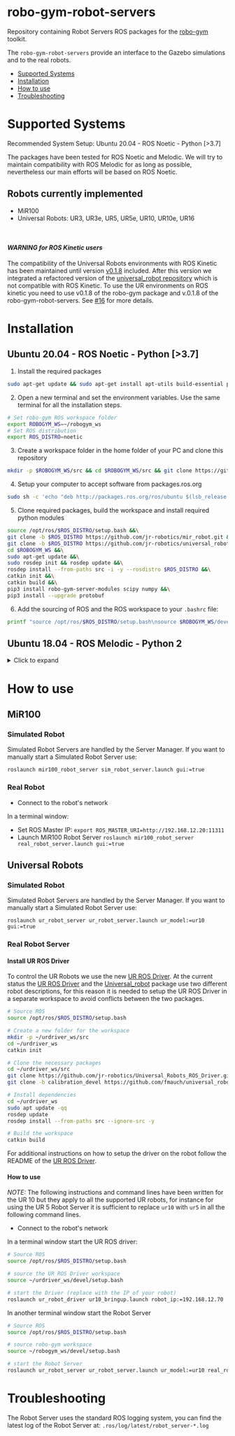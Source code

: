 # robo-gym-robot-servers

Repository containing Robot Servers ROS packages for the [robo-gym](https://github.com/jr-robotics/robo-gym) toolkit. 

The `robo-gym-robot-servers` provide an interface to the Gazebo simulations and to the real robots. 

- [Supported Systems](#supported-systems)
- [Installation](#installation)
- [How to use](#how-to-use)
- [Troubleshooting](#troubleshooting)

# Supported Systems 

Recommended System Setup: Ubuntu 20.04 - ROS Noetic - Python [>3.7]

The packages have been tested for ROS Noetic and Melodic.
We will try to maintain compatibility with ROS Melodic for as long as possible, nevertheless our main efforts will be based on ROS Noetic. 

## Robots currently implemented
- MiR100
- Universal Robots: UR3, UR3e, UR5, UR5e, UR10, UR10e, UR16

<br>

#### *WARNING for ROS Kinetic users*

The compatibility of the Universal Robots environments with ROS Kinetic has been maintained until version [v0.1.8](https://github.com/jr-robotics/robo-gym-robot-servers/tree/v0.1.8) included. After this version we integrated a refactored version of the [universal_robot repository](https://github.com/jr-robotics/universal_robot) which is not compatible with ROS Kinetic. To use the UR environments on ROS kinetic you need to use v0.1.8 of the robo-gym package and v.0.1.8 of the robo-gym-robot-servers. See [#16](https://github.com/jr-robotics/robo-gym/issues/16) for more details. 


# Installation

## Ubuntu 20.04 - ROS Noetic - Python [>3.7]

1. Install the required packages
```sh
sudo apt-get update && sudo apt-get install apt-utils build-essential psmisc vim-gtk git swig sudo libcppunit-dev python3-catkin-tools python3-rosdep python3-pip python3-rospkg python3-future python3-osrf-pycommon
```

2. Open a new terminal and set the environment variables. Use the same terminal for all the installation steps. 
```sh
# Set robo-gym ROS workspace folder
export ROBOGYM_WS=~/robogym_ws 
# Set ROS distribution
export ROS_DISTRO=noetic
```

3. Create a workspace folder in the home folder of your PC and clone this repository
```sh
mkdir -p $ROBOGYM_WS/src && cd $ROBOGYM_WS/src && git clone https://github.com/jr-robotics/robo-gym-robot-servers.git
```

4.  Setup your computer to accept software from packages.ros.org
```sh
sudo sh -c 'echo "deb http://packages.ros.org/ros/ubuntu $(lsb_release -sc) main" > /etc/apt/sources.list.d/ros-latest.list' && sudo apt-key adv --keyserver 'hkp://keyserver.ubuntu.com:80' --recv-key C1CF6E31E6BADE8868B172B4F42ED6FBAB17C654
```

5. Clone required packages, build the workspace and install required python modules
```sh
source /opt/ros/$ROS_DISTRO/setup.bash &&\
git clone -b $ROS_DISTRO https://github.com/jr-robotics/mir_robot.git &&\
git clone -b $ROS_DISTRO https://github.com/jr-robotics/universal_robot.git &&\ 
cd $ROBOGYM_WS &&\
sudo apt-get update &&\
sudo rosdep init && rosdep update &&\
rosdep install --from-paths src -i -y --rosdistro $ROS_DISTRO &&\
catkin init &&\
catkin build &&\
pip3 install robo-gym-server-modules scipy numpy &&\
pip3 install --upgrade protobuf
```

6. Add the sourcing of ROS and the ROS workspace to your `.bashrc` file:
```sh
printf "source /opt/ros/$ROS_DISTRO/setup.bash\nsource $ROBOGYM_WS/devel/setup.bash" >> ~/.bashrc
```

## Ubuntu 18.04 - ROS Melodic - Python 2

<details>
<summary>Click to expand</summary>
<p>

1. Install the required packages
```sh
sudo apt-get update && sudo apt-get install apt-utils build-essential psmisc vim-gtk git swig sudo libcppunit-dev python-catkin-tools python-rosdep python-pip python-rospkg python-future
```

2. Open a new terminal and set the environment variables. Use the same terminal for all the installation steps. 
```sh
# Set robo-gym ROS workspace folder
export ROBOGYM_WS=~/robogym_ws 
# Set ROS distribution
export ROS_DISTRO=melodic
```

3. Create a workspace folder in the home folder of your PC and clone this repository
```sh
mkdir -p $ROBOGYM_WS/src && cd $ROBOGYM_WS/src && git clone https://github.com/jr-robotics/robo-gym-robot-servers.git
```

4.  Setup your computer to accept software from packages.ros.org
```sh
sudo sh -c 'echo "deb http://packages.ros.org/ros/ubuntu $(lsb_release -sc) main" > /etc/apt/sources.list.d/ros-latest.list' && sudo apt-key adv --keyserver 'hkp://keyserver.ubuntu.com:80' --recv-key C1CF6E31E6BADE8868B172B4F42ED6FBAB17C654
```

5. Clone required packages, build the workspace and install required python modules
```sh
source /opt/ros/$ROS_DISTRO/setup.bash &&\
git clone -b $ROS_DISTRO https://github.com/jr-robotics/mir_robot.git &&\
git clone -b $ROS_DISTRO https://github.com/jr-robotics/universal_robot.git &&\ 
cd $ROBOGYM_WS &&\
sudo apt-get update &&\
sudo rosdep init && rosdep update &&\
rosdep install --from-paths src -i -y --rosdistro $ROS_DISTRO &&\
catkin init &&\
catkin build &&\
pip install --upgrade pip &&\
pip install robo-gym-server-modules scipy numpy
```

6. Add the sourcing of ROS and the ROS workspace to your `.bashrc` file:
```sh
printf "source /opt/ros/$ROS_DISTRO/setup.bash\nsource $ROBOGYM_WS/devel/setup.bash" >> ~/.bashrc
```

</p>
</details>  

# How to use

## MiR100

### Simulated Robot
Simulated Robot Servers are handled by the Server Manager. If you want to manually start a Simulated Robot Server use:
```
roslaunch mir100_robot_server sim_robot_server.launch gui:=true
```
### Real Robot

- Connect to the robot's network

In a terminal window:
- Set ROS Master IP: `export ROS_MASTER_URI=http://192.168.12.20:11311`
- Launch MiR100 Robot Server `roslaunch mir100_robot_server real_robot_server.launch gui:=true`


## Universal Robots

### Simulated Robot
Simulated Robot Servers are handled by the Server Manager. If you want to manually start a Simulated Robot Server use:
```
roslaunch ur_robot_server ur_robot_server.launch ur_model:=ur10  gui:=true
```

### Real Robot Server
#### Install UR ROS Driver

To control the UR Robots we use the new [UR ROS Driver](https://github.com/jr-robotics/Universal_Robots_ROS_Driver).
At the current status the [UR ROS Driver](https://github.com/jr-robotics/Universal_Robots_ROS_Driver) and the [Universal_robot](https://github.com/jr-robotics/universal_robot) package use two different robot descriptions, for this reason it is needed to setup the UR ROS Driver in a separate workspace to avoid conflicts between the two packages.

```bash
# Source ROS 
source /opt/ros/$ROS_DISTRO/setup.bash

# Create a new folder for the workspace
mkdir -p ~/urdriver_ws/src
cd ~/urdriver_ws
catkin init

# Clone the necessary packages
cd ~/urdriver_ws/src
git clone https://github.com/jr-robotics/Universal_Robots_ROS_Driver.git
git clone -b calibration_devel https://github.com/fmauch/universal_robot.git

# Install dependencies
cd ~/urdriver_ws
sudo apt update -qq
rosdep update
rosdep install --from-paths src --ignore-src -y

# Build the workspace
catkin build

```

For additional instructions on how to setup the driver on the robot follow the README of the [UR ROS Driver](https://github.com/jr-robotics/Universal_Robots_ROS_Driver).

#### How to use

*NOTE:* The following instructions and command lines have been written for the UR 10 but they apply to all the supported UR robots, for instance for using the UR 5 Robot Server it is sufficient to replace `ur10` with `ur5` in all the following command lines.


- Connect to the robot's network

In a terminal window start the UR ROS driver:

```bash
# Source ROS 
source /opt/ros/$ROS_DISTRO/setup.bash

# source the UR ROS Driver workspace
source ~/urdriver_ws/devel/setup.bash

# start the Driver (replace with the IP of your robot)
roslaunch ur_robot_driver ur10_bringup.launch robot_ip:=192.168.12.70
```



In another terminal window start the Robot Server

```bash
# Source ROS 
source /opt/ros/$ROS_DISTRO/setup.bash

# source robo-gym workspace
source ~/robogym_ws/devel/setup.bash

# start the Robot Server
roslaunch ur_robot_server ur_robot_server.launch ur_model:=ur10 real_robot:=true gui:=true max_torque_scale_factor:=0.5 max_velocity_scale_factor:=0.5 speed_scaling:=0.5
```

# Troubleshooting

The Robot Server uses the standard ROS logging system, you can find the latest log of the Robot Server at: `.ros/log/latest/robot_server-*.log`